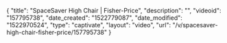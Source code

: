 {
    "title": "SpaceSaver High Chair | Fisher-Price",
    "description": "",
    "videoid": "157795738",
    "date_created": "1522779087",
    "date_modified": "1522970524",
    "type": "captivate",
    "layout": "video",
    "url": "\/v\/spacesaver-high-chair-fisher-price\/157795738"
}